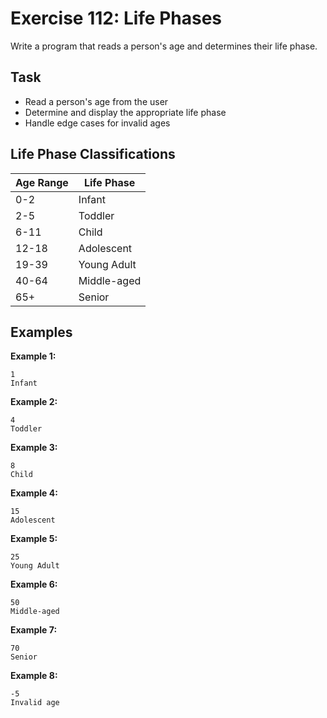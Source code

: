 # Exercise 112: Life Phases

Write a program that reads a person's age and determines their life phase.

## Task
- Read a person's age from the user
- Determine and display the appropriate life phase
- Handle edge cases for invalid ages

## Life Phase Classifications
| Age Range | Life Phase  |
|-----------|-------------|
| 0-2       | Infant      |
| 2-5       | Toddler     |
| 6-11      | Child       |
| 12-18     | Adolescent  |
| 19-39     | Young Adult |
| 40-64     | Middle-aged |
| 65+       | Senior      |

## Examples
**Example 1:**
```
1
Infant
```

**Example 2:**
```
4
Toddler
```

**Example 3:**
```
8
Child
```

**Example 4:**
```
15
Adolescent
```

**Example 5:**
```
25
Young Adult
```

**Example 6:**
```
50
Middle-aged
```

**Example 7:**
```
70
Senior
```

**Example 8:**
```
-5
Invalid age
```

